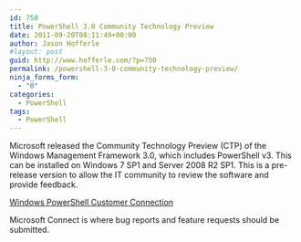 ```yaml
---
id: 750
title: PowerShell 3.0 Community Technology Preview
date: 2011-09-20T08:11:49+00:00
author: Jason Hofferle
#layout: post
guid: http://www.hofferle.com/?p=750
permalink: /powershell-3-0-community-technology-preview/
ninja_forms_form:
  - "0"
categories:
  - PowerShell
tags:
  - PowerShell
---
```

Microsoft released the Community Technology Preview (CTP) of the Windows Management Framework 3.0, which includes PowerShell v3. This can be installed on Windows 7 SP1 and Server 2008 R2 SP1. This is a pre-release version to allow the IT community to review the software and provide feedback.

[Windows PowerShell Customer Connection](http://connect.microsoft.com/PowerShell)
  
Microsoft Connect is where bug reports and feature requests should be submitted.